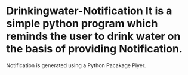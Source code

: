 # Drinkingwater-Notification It is a simple python program which reminds the user to drink water on the basis of providing Notification.
Notification is generated using a Python Pacakage Plyer.
